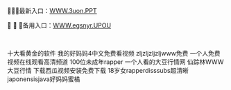 <p>
	🧇🧇🧇最新入口：<a href="http://www.baidu.com/link?url=6MA2SWnO3Raqke39an_0PUxosM6ZrUGzi1BN9tNnlPW&wd">WWW.3uon.PPT</a> 
	<p>
		🙅
🙅
🙅备用入口：<a href="http://www.baidu.com/link?url=6MA2SWnO3Raqke39an_0PUxosM6ZrUGzi1BN9tNnlPW&wd">WWW.egsnyr.UPOU</a> 
	</p>
	<p>
		<br />
	</p>
	<p>
		十大看黄金的软件
我的好妈妈4中文免费看视频
zljzljzljzljwww免费
一个人免费视频在线观看高清频道
100位未成年rapper
一个人看的大豆行情网
仙踪林WWW大豆行情
下载西瓜视频安装免费下载
18岁女rapperdisssubs超清晰
japonensisjava好妈妈蜜橘
	</p>
